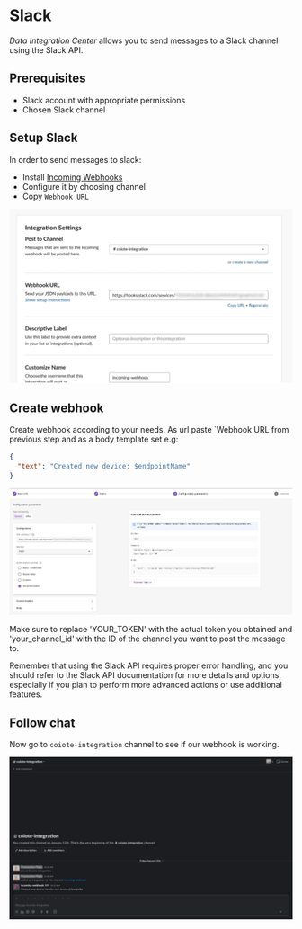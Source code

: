 # Slack

*Data Integration Center* allows you to send messages to a Slack channel using the Slack API.

## Prerequisites

* Slack account with appropriate permissions
* Chosen Slack channel

## Setup Slack

In order to send messages to slack:

* Install [Incoming Webhooks](https://slack.com/apps/A0F7XDUAZ-incoming-webhooks)
* Configure it by choosing channel
* Copy `Webhook URL`

![slack-app-settings](../images/slack-app-settings.webp)

## Create webhook

Create webhook according to your needs. As url paste `Webhook URL from previous step and as a body template set e.g:

```json
{
  "text": "Created new device: $endpointName"
}
```

![slack-configuration](../images/slack-configuration.webp)

Make sure to replace 'YOUR_TOKEN' with the actual token you obtained and 'your_channel_id' with the ID of the channel
you want to post the message to.

Remember that using the Slack API requires proper error handling, and you should refer to the Slack API documentation
for more details and options, especially if you plan to perform more advanced actions or use additional features.

## Follow chat

Now go to `coiote-integration` channel to see if our webhook is working.

![slack-chat](../images/slack-chat.webp)

